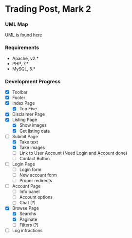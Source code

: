# Trading Post, Mark 2
### UML Map
[UML is found here](https://www.draw.io/?lightbox=1&highlight=0000ff&edit=_blank&layers=1&nav=1&title=SiteStructure.xml#Uhttps%3A%2F%2Fraw.githubusercontent.com%2Fmaximombro%2FTrading-Post-Mark-2%2Fmaster%2FSiteStructure.xml)

### Requirements
* Apache, v2.*
* PHP, 7.*
* MySQL, 5.*

### Development Progress
- [x] Toolbar
- [x] Footer
- [x] Index Page
    - [x] Top Five
- [x] Disclaimer Page
- [x] Listing Page
    - [x] Show images
    - [x] Get listing data
- [ ] Submit Page
    - [x] Take text
    - [x] Take images
    - [ ] Link to User Account (Need Login and Account done)
    - [ ] Contact Button
- [ ] Login Page
    - [ ] Login form
    - [ ] New account form
    - [ ] Proper redirects
- [ ] Account Page
    - [ ] Info panel
    - [ ] Account options
    - [ ] Chat (?)
- [x] Browse Page
    - [x] Searchs
    - [x] Paginate
    - [ ] Filters (?)
- [ ] Log infractions